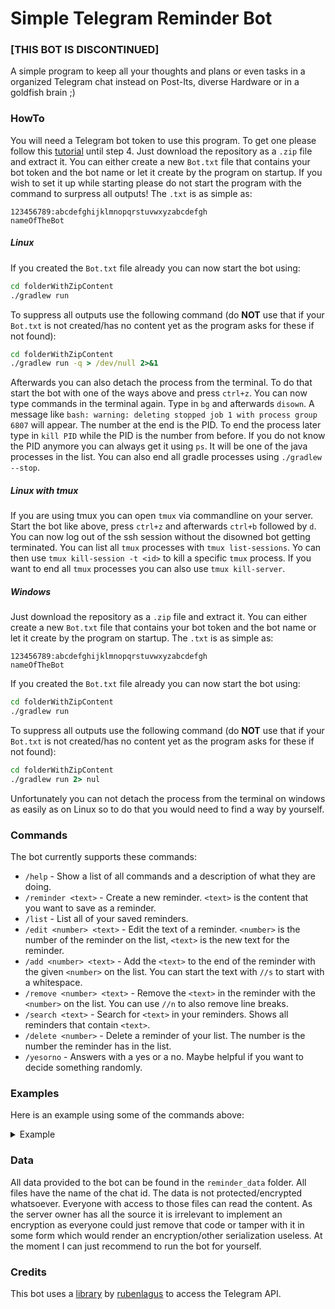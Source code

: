 # Simple Telegram Reminder Bot

### [THIS BOT IS DISCONTINUED]
A simple program to keep all your thoughts and plans or even tasks in a organized Telegram chat instead on Post-Its, diverse Hardware or in a goldfish brain ;)

### HowTo
You will need a Telegram bot token to use this program. To get one please follow this [tutorial](https://www.sohamkamani.com/blog/2016/09/21/making-a-Telegram-bot/) until step 4.
Just download the repository as a `.zip` file and extract it.
You can either create a new `Bot.txt` file that contains your bot token and the bot name or let it create by the program on startup. If you wish to set it up while starting please do not start the program with the command to surpress all outputs! The `.txt` is as simple as:
```
123456789:abcdefghijklmnopqrstuvwxyzabcdefgh
nameOfTheBot
```

##### Linux
If you created the `Bot.txt` file already you can now start the bot using:
```cmd
cd folderWithZipContent
./gradlew run
```
To suppress all outputs use the following command (do **NOT** use that if your `Bot.txt` is not created/has no content yet as the program asks for these if not found):
```cmd
cd folderWithZipContent
./gradlew run -q > /dev/null 2>&1
```
Afterwards you can also detach the process from the terminal. To do that start the bot with one of the ways above and press `ctrl+z`. You can now type commands in the terminal again.
Type in `bg` and afterwards `disown`. A message like `bash: warning: deleting stopped job 1 with process group 6807` will appear. The number at the end is the PID. To end the process later type in `kill PID` while the PID is the number from before. If you do not know the PID anymore you can always get it using `ps`. It will be one of the java processes in the list. You can also end all gradle processes using `./gradlew --stop`.

##### Linux with tmux
If you are using tmux you can open `tmux` via commandline on your server. Start the bot like above, press `ctrl+z` and afterwards `ctrl+b` followed by `d`. You can now log out of the ssh session without the disowned bot getting terminated.
You can list all `tmux` processes with `tmux list-sessions`. Yo can then use `tmux kill-session -t <id>` to kill a specific `tmux` process. If you want to end all `tmux` processes you can also use `tmux kill-server`. 

##### Windows
Just download the repository as a `.zip` file and extract it.
You can either create a new `Bot.txt` file that contains your bot token and the bot name or let it create by the program on startup. The `.txt` is as simple as:
```
123456789:abcdefghijklmnopqrstuvwxyzabcdefgh
nameOfTheBot
```
If you created the `Bot.txt` file already you can now start the bot using:
```cmd
cd folderWithZipContent
./gradlew run
```
To suppress all outputs use the following command (do **NOT** use that if your `Bot.txt` is not created/has no content yet as the program asks for these if not found):
```cmd
cd folderWithZipContent
./gradlew run 2> nul
```
Unfortunately you can not detach the process from the terminal on windows as easily as on Linux so to do that you would need to find a way by yourself.

### Commands
The bot currently supports these commands:
* `/help` - Show a list of all commands and a description of what they are doing.
* `/reminder <text>` - Create a new reminder. `<text>` is the content that you want to save as a reminder.
* `/list` - List all of your saved reminders.
* `/edit <number> <text>` - Edit the text of a reminder. `<number>` is the number of the reminder on the list, `<text>` is the new text for the reminder.
* `/add <number> <text>` - Add the `<text>` to the end of the reminder with the given `<number>` on the list. You can start the text with `//s` to start with a whitespace. 
* `/remove <number> <text>` - Remove the `<text>` in the reminder with the `<number>` on the list. You can use  `//n` to also remove line breaks.
* `/search <text>` - Search for `<text>` in your reminders. Shows all reminders that contain `<text>`.
* `/delete <number>` - Delete a reminder of your list. The number is the number the reminder has in the list.
* `/yesorno` - Answers with a yes or a no. Maybe helpful if you want to decide something randomly.

### Examples
Here is an example using some of the commands above:

<details><summary>Example</summary><p>

Commands are marked with `>>`

Bot replies are marked with `==`
```
>>  /reminder Conquer Jerusalem. DEUS VULT!
==  Reminder saved!
>>  /reminder Do the dishes
==  Reminder saved!
>>  /list
==  [1 - 27.11.1095, 20:59]
    Conquer Jerusalem. DEUS VULT!
    [2 - 01.01.2019, 13:15]
    Do the dishes
>>  /edit 1 Survive Siege of Jerusalem
==  Reminder edited!
>>  /add 2 //sand do homework
==  Added text to the reminder!
>>  /list
==  [1 - 27.11.1095, 20:59]
    Survive Siege of Jerusalem
    [2 - 01.01.2019, 13:15]
    Do the dishes and do homework
>>  /remove 2 do the dishes and
==  Removed text from reminder!
>>  /search jerusalem
==  Found these matching reminders:
    [1 - 27.11.1095, 20:59]
    Survive Siege of Jerusalem
>>  /search this is not a reminder I have saved before
==  No matching reminder found!
>>  /list
==  [1 - 27.11.1095, 20:59]
    Survive Siege of Jerusalem
    [2 - 01.01.2019, 13:15]
    do homework
>>  /delete 1
==  Reminder removed!
>>  /list
==  [1 - 01.01.2019, 13:15]
    do homework
>>  /yesorno
==  Today you get a NO!
>>  /yesorno
==  My answer is: YES! 
```

</p>
</details>

### Data
All data provided to the bot can be found in the `reminder_data` folder. All files have the name of the chat id.
The data is not protected/encrypted whatsoever. Everyone with access to those files can read the content. As the server owner has all the source it is irrelevant to implement an encryption as everyone could just remove that code or tamper with it in some form which would render an encryption/other serialization useless.
At the moment I can just recommend to run the bot for yourself.

### Credits
This bot uses a [library](https://github.com/rubenlagus/TelegramBots) by [rubenlagus](https://github.com/rubenlagus) to access the Telegram API.
